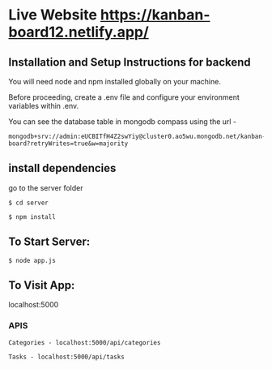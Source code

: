 # Live Website https://kanban-board12.netlify.app/

## Installation and Setup Instructions for backend

You will need node and npm installed globally on your machine.

Before proceeding, create a .env file and configure your environment variables within .env.

You can see the database table in mongodb compass using the url -

```
mongodb+srv://admin:eUCBITfH4Z2swYiy@cluster0.ao5wu.mongodb.net/kanban-board?retryWrites=true&w=majority
```

## install dependencies

go to the server folder

```
$ cd server
```

```
$ npm install
```

## To Start Server:

```
$ node app.js
```

## To Visit App:

localhost:5000

### APIS

```
Categories - localhost:5000/api/categories
```

```
Tasks - localhost:5000/api/tasks
```
